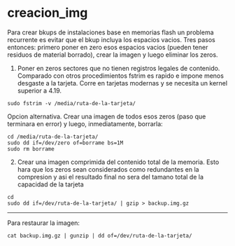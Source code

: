 # creacion_img
Para crear bkups de instalaciones base en memorias flash un problema recurrente es evitar que el bkup incluya los espacios vacios. Tres pasos entonces: primero poner en zero esos espacios vacios (pueden tener residuos de material borrado), crear la imagen y luego eliminar los zeros.

1. Poner en zeros sectores que no tienen registros legales de contenido. Comparado con otros procedimientos fstrim es rapido e impone menos desgaste a la tarjeta. Corre en tarjetas modernas y se necesita un kernel superior a 4.19.

```
sudo fstrim -v /media/ruta-de-la-tarjeta/
```

Opcion alternativa. Crear una imagen de todos esos zeros (paso que terminara en error) y luego, inmediatamente, borrarla:

```
cd /media/ruta-de-la-tarjeta/
sudo dd if=/dev/zero of=borrame bs=1M
sudo rm borrame
```

2. Crear una imagen comprimida del contenido total de la memoria. Esto hara que los zeros sean considerados como redundantes en la compresion y asi el resultado final no sera del tamano total de la capacidad de la tarjeta
```
cd
sudo dd if=/dev/ruta-de-la-tarjeta/ | gzip > backup.img.gz
```

--------------

Para restaurar la imagen:

```
cat backup.img.gz | gunzip | dd of=/dev/ruta-de-la-tarjeta/
```
